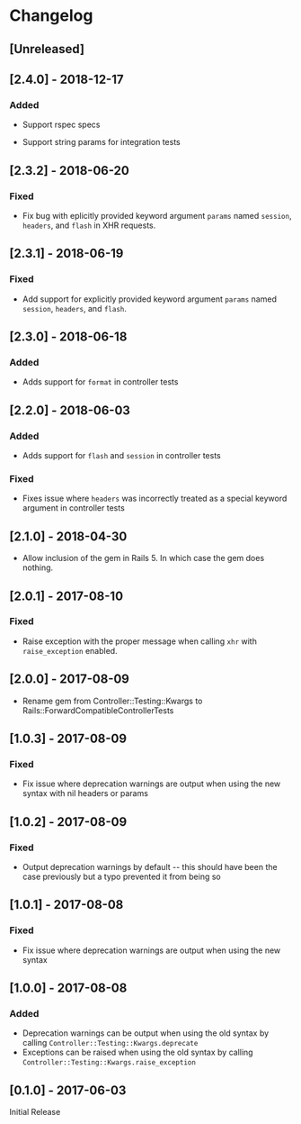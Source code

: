 # Changelog

## [Unreleased]

## [2.4.0] - 2018-12-17

### Added

- Support rspec specs

- Support string params for integration tests

## [2.3.2] - 2018-06-20

### Fixed

- Fix bug with eplicitly provided keyword argument `params` named
  `session`, `headers`, and `flash` in XHR requests.

## [2.3.1] - 2018-06-19

### Fixed

- Add support for explicitly provided keyword argument `params` named
  `session`, `headers`, and `flash`.

## [2.3.0] - 2018-06-18

### Added

- Adds support for `format` in controller tests

## [2.2.0] - 2018-06-03

### Added

- Adds support for `flash` and `session` in controller tests

### Fixed

- Fixes issue where `headers` was incorrectly treated as a special keyword argument in controller tests

## [2.1.0] - 2018-04-30

- Allow inclusion of the gem in Rails 5. In which case the gem does nothing.

## [2.0.1] - 2017-08-10

### Fixed

- Raise exception with the proper message when calling `xhr` with
  `raise_exception` enabled.

## [2.0.0] - 2017-08-09

- Rename gem from Controller::Testing::Kwargs to Rails::ForwardCompatibleControllerTests

## [1.0.3] - 2017-08-09

### Fixed

- Fix issue where deprecation warnings are output when using the new syntax with nil headers or
  params

## [1.0.2] - 2017-08-09

### Fixed

- Output deprecation warnings by default -- this should have been the case previously
  but a typo prevented it from being so


## [1.0.1] - 2017-08-08

### Fixed

- Fix issue where deprecation warnings are output when using the new syntax


## [1.0.0] - 2017-08-08

### Added

- Deprecation warnings can be output when using the old syntax by calling
  `Controller::Testing::Kwargs.deprecate`
- Exceptions can be raised when using the old syntax by calling
  `Controller::Testing::Kwargs.raise_exception`


## [0.1.0] - 2017-06-03

Initial Release
